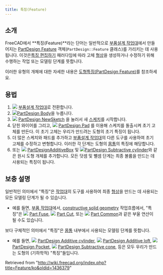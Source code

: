 ```yaml
---
title: 특징(Feature)
---
```

## 소개

FreeCAD에서 **특징(Feature)**라는 단어는 일반적으로 [부품설계 작업대](/PartDesign_Workbench/ko "PartDesign Workbench/ko")에서 만들어지는 [PartDesign Feature](/PartDesign_Feature/ko "PartDesign Feature/ko") 객체(`PartDesign::Feature` 클래스)를 가리키는 데 사용됩니다. 이것은[특징 편집하기](/Feature_editing/ko "Feature editing/ko") 패러다임에 따라 고체 [형상](/Shape/ko "Shape/ko")을 생성하거나 수정하기 위해 수행하는 작업 또는 모델링 단계를 뜻합니다.

이러한 유형의 개체에 대한 자세한 내용은 [도형특징(PartDesign Feature)](/PartDesign_Feature/ko "PartDesign Feature/ko")를 참조하세요.

## 용법

1. ![](/images/Workbench_PartDesign.svg) [부품설계 작업대](/PartDesign_Workbench/ko "PartDesign Workbench/ko")로 전환합니다.
2. ![](/images/PartDesign_Body.svg)[PartDesign Body](/PartDesign_Body "PartDesign Body")을 누릅니다.
3. ![](/images/PartDesign_NewSketch.svg) [PartDesign NewSketch](/PartDesign_NewSketch "PartDesign NewSketch") 을 눌러서 새 [스케치](/Sketch/ko "Sketch/ko")를 시작합니다.
4. 닫힌 와이어를 그리고, ![](/images/PartDesign_Pad.svg) [PartDesign Pad](/PartDesign_Pad "PartDesign Pad") 를 이용해 스케치를 돌출시켜 초기 고체를 만든다. 이 초기 고체는 우리가 만드려는 도형의 초기 특징이 됩니다.
5. 더 많은 스케치와 패드를 추가하고 [부품설계 작업대](/PartDesign_Workbench/ko "PartDesign Workbench/ko")의 다른 도구를 사용하여 초기 고체를 수정하고 변형합니다. 이러한 각 단계는 도형의 [몸통](/Body/ko "Body/ko")의 특징에 해당합니다.
6. 또는 ![](/images/PartDesign_AdditiveBox.svg) [PartDesignAdditiveBox](/PartDesign_AdditiveBox "PartDesign AdditiveBox") 및 ![](/images/PartDesign_SubtractiveCylinder.svg)[PartDesign Subtractive cylinder](/PartDesign_SubtractiveCylinder "PartDesign SubtractiveCylinder")와 같은 원시 도형 개체를 추가합니다. 모든 덧셈 및 뺄셈 단계는 최종 볼륨을 만드는 데 사용되는 특징이 됩니다.

## 보충 설명

일반적인 의미에서 "특징"은 [작업대](/Workbenches/ko "Workbenches/ko")의 도구를 사용하여 최종 [형상](/Shape/ko "Shape/ko")을 만드는 데 사용되는 모든 모델링 단계가 될 수 있습니다.

* 예를 들면, [부품 작업대](/Part_Workbench/ko "Part Workbench/ko")에서, [constructive solid geometry](/Constructive_solid_geometry "Constructive solid geometry") 작업흐름에서, "특징"은 ![](/images/Part_Fuse.svg) [Part Fuse](/Part_Fuse "Part Fuse"), ![](/images/Part_Cut.svg) [Part Cut](/Part_Cut "Part Cut"), 또는 ![](/images/Part_Common.svg) [Part Common](/Part_Common "Part Common")과 같은 부울 연산이 될 수도 있습니다.

보다 구체적인 의미에서 "특징"은 [몸통](/PartDesign_Body/ko "PartDesign Body/ko") 내부에서 사용되는 모델링 단계를 뜻합니다.

* 예를 들면, ![](/images/PartDesign_AdditiveCylinder.svg) [PartDesign Additive cylinder](/PartDesign_AdditiveCylinder "PartDesign AdditiveCylinder"), ![](/images/PartDesign_AdditiveLoft.svg) [PartDesign Additive loft](/PartDesign_AdditiveLoft "PartDesign AdditiveLoft"), ![](/images/PartDesign_Pocket.svg) [PartDesign Pocket](/PartDesign_Pocket "PartDesign Pocket"), ![](/images/PartDesign_SubtractiveCone.svg) [PartDesign Subtractive cone](/PartDesign_SubtractiveCone "PartDesign SubtractiveCone"), 등은 모두 우리가 만드는 도형의 (기하학적) "특징"들입니다.

Retrieved from "<http://wiki.freecad.org/index.php?title=Feature/ko&oldid=1436379>"